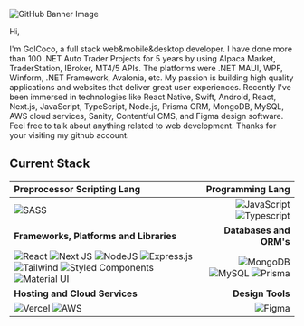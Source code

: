 ![GitHub Banner Image](https://github.com/user-attachments/assets/AI_Generated_Image_2024-10-24_467473023004201.png)

<!-- <p align="center">
  <a href="https://www.linkedin.com/in/abdul-farhan/">
    <img src="https://img.shields.io/badge/abdul_farhan-%230077B5.svg?style=for-the-badge&logo=linkedin&logoColor=white" alt="Linkedin" />
 </a>
<a href="https://twitter.com/F__Abdul">
    <img src="https://img.shields.io/badge/-@F__Abdul-%231DA1F2.svg?style=for-the-badge&logo=Twitter&logoColor=white" alt="Twitter" />
 </a> -->

Hi,

I'm GolCoco, a full stack web&mobile&desktop developer.
I have done more than 100 .NET Auto Trader Projects for 5 years by using Alpaca Market, TraderStation, IBroker, MT4/5 APIs.
The platforms were .NET MAUI, WPF, Winform, .NET Framework, Avalonia, etc.
My passion is building high quality applications and websites that deliver great user experiences. Recently I've been immersed in technologies like React Native, Swift, Android, React, Next.js, JavaScript, TypeScript, Node.js, Prisma ORM, MongoDB, MySQL, AWS cloud services, Sanity, Contentful CMS, and Figma design software. Feel free to talk about anything related to web development.
Thanks for your visiting my github account.

## Current Stack

| **Preprocessor Scripting Lang** | **Programming Lang** |
| :--- | ---: |
| ![SASS](https://img.shields.io/badge/SASS-hotpink.svg?style=for-the-badge&logo=SASS&logoColor=white) | ![JavaScript](https://img.shields.io/badge/javascript-%23323330.svg?style=for-the-badge&logo=javascript&logoColor=%23F7DF1E) ![Typescript](https://img.shields.io/badge/TypeScript-3178C6?style=for-the-badge&logo=typescript&logoColor=white)
| **Frameworks, Platforms and Libraries** | **Databases and ORM's** |
| ![React](https://img.shields.io/badge/react-%2320232a.svg?style=for-the-badge&logo=react&logoColor=%2361DAFB) ![Next JS](https://img.shields.io/badge/Next-black?style=for-the-badge&logo=next.js&logoColor=white) ![NodeJS](https://img.shields.io/badge/node.js-6DA55F?style=for-the-badge&logo=node.js&logoColor=white) ![Express.js](https://img.shields.io/badge/express.js-%23404d59.svg?style=for-the-badge&logo=express&logoColor=%2361DAFB) ![Tailwind](https://img.shields.io/badge/Tailwind_CSS-grey?style=for-the-badge&logo=tailwind-css&logoColor=38B2AC) ![Styled Components](https://img.shields.io/badge/styled--components-DB7093?style=for-the-badge&logo=styled-components&logoColor=white) ![Material UI](https://img.shields.io/badge/materialui-%230081CB.svg?style=for-the-badge&logo=material-ui&logoColor=white) | ![MongoDB](https://img.shields.io/badge/MongoDB-%234ea94b.svg?style=for-the-badge&logo=mongodb&logoColor=white) ![MySQL](https://img.shields.io/badge/mysql-%2300f.svg?style=for-the-badge&logo=mysql&logoColor=white) ![Prisma](https://img.shields.io/badge/Prisma-3982CE?style=for-the-badge&logo=Prisma&logoColor=white) |
| **Hosting and Cloud Services** | **Design Tools**|
| ![Vercel](https://img.shields.io/badge/vercel-%23000000.svg?style=for-the-badge&logo=vercel&logoColor=white) ![AWS](https://img.shields.io/badge/AWS-%23FF9900.svg?style=for-the-badge&logo=amazon-aws&logoColor=white) | ![Figma](https://img.shields.io/badge/figma-%23F24E1E.svg?style=for-the-badge&logo=figma&logoColor=white) |
